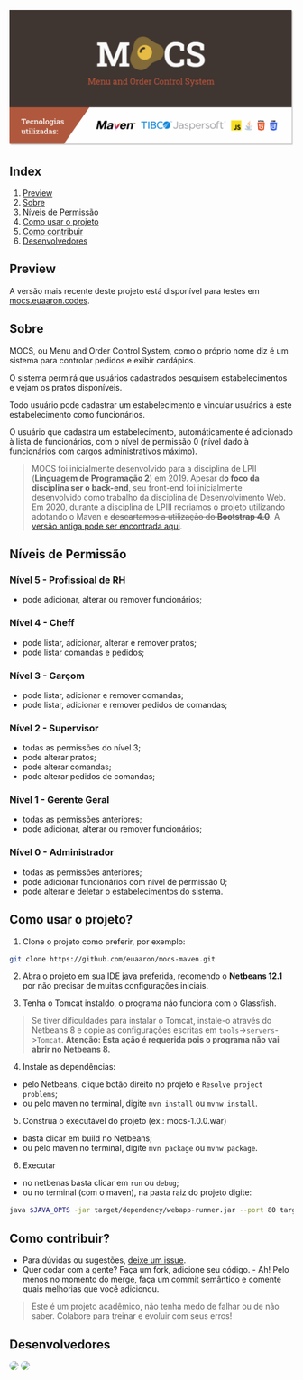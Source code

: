 [![MOCS](./header.svg)](https://mocs.euaaron.codes/)

## Index
1. [Preview](#preview)
2. [Sobre](#sobre)
3. [Níveis de Permissão](#níveis-de-permissão)
4. [Como usar o projeto](#como-usar-o-projeto)
5. [Como contribuir](#como-contribuir)
6. [Desenvolvedores](#desenvolvedores)

## Preview

A versão mais recente deste projeto está disponível para testes em [mocs.euaaron.codes](https://mocs.euaaron.codes).

## Sobre

MOCS, ou Menu and Order Control System, como o próprio nome diz é um sistema para controlar pedidos e exibir cardápios.

O sistema permirá que usuários cadastrados pesquisem estabelecimentos e vejam os pratos disponíveis. 

Todo usuário pode cadastrar um estabelecimento e vincular usuários à este estabelecimento como funcionários. 

O usuário que cadastra um estabelecimento, automáticamente é adicionado à lista de funcionários, com o nível de permissão 0 (nível dado à funcionários com cargos administrativos máximo).

> MOCS foi inicialmente desenvolvido para a disciplina de LPII (**Linguagem de Programação 2**) em 2019. Apesar d**o foco da disciplina ser o back-end**, seu front-end foi inicialmente desenvolvido como trabalho da disciplina de Desenvolvimento Web. Em 2020, durante a disciplina de LPIII recriamos o projeto utilizando adotando o Maven e ~~descartamos a utilização do **Bootstrap 4.0**~~. A [versão antiga pode ser encontrada aqui](https://github.com/euaaron/MOCS).

## Níveis de Permissão

### Nível 5 - Profissioal de RH
- pode adicionar, alterar ou remover funcionários;

### Nível 4 - Cheff
- pode listar, adicionar, alterar e remover pratos;
- pode listar comandas e pedidos;

### Nível 3 - Garçom
- pode listar, adicionar e remover comandas;
- pode listar, adicionar e remover pedidos de comandas;

### Nível 2 - Supervisor
- todas as permissões do nível 3;
- pode alterar pratos;
- pode alterar comandas;
- pode alterar pedidos de comandas;

### Nível 1 - Gerente Geral 
- todas as permissões anteriores;
- pode adicionar, alterar ou remover funcionários;

### Nível 0 - Administrador 
- todas as permissões anteriores;
- pode adicionar funcionários com nível de permissão 0;
- pode alterar e deletar o estabelecimentos do sistema.

## Como usar o projeto?

1. Clone o projeto como preferir, por exemplo:

```sh
git clone https://github.com/euaaron/mocs-maven.git
```

2. Abra o projeto em sua IDE java preferida, recomendo o **Netbeans 12.1** por não precisar de muitas configurações iniciais.

3. Tenha o Tomcat instaldo, o programa não funciona com o Glassfish.
> Se tiver dificuldades para instalar o Tomcat, instale-o através do Netbeans 8 e copie as configurações escritas em `tools`->`servers`->`Tomcat`. **Atenção: Esta ação é requerida pois o programa não vai abrir no Netbeans 8.**

4. Instale as dependências:
- pelo Netbeans, clique botão direito no projeto e `Resolve project problems`;
- ou pelo maven no terminal, digite `mvn install` ou `mvnw install`.

5. Construa o executável do projeto (ex.: mocs-1.0.0.war)
- basta clicar em build no Netbeans;
- ou pelo maven no terminal, digite `mvn package` ou `mvnw package`.

6. Executar
- no netbenas basta clicar em `run` ou `debug`;
- ou no terminal (com o maven), na pasta raiz do projeto digite:
```sh
java $JAVA_OPTS -jar target/dependency/webapp-runner.jar --port 80 target/*.war
```

## Como contribuir?

- Para dúvidas ou sugestões, [deixe um issue](https://github.com/euaaron/mocs-maven/issues/new/choose).
- Quer codar com a gente? Faça um fork, adicione seu código. - Ah! Pelo menos no momento do merge, faça um [commit semântico](https://gist.github.com/eltonea/a717e3c786686b674f4ebe2475ca3313) e comente quais melhorias que você adicionou.

> Este é um projeto acadêmico, não tenha medo de falhar ou de não saber. Colabore para treinar e evoluir com seus erros!

## Desenvolvedores

<a href="https://github.com/euaaron" title="@euaaron - Aaron  Stiebler"><img src="https://github.com/euaaron.png" height="auto" width="64" style="border-radius:50%"></a>
<a href="https://github.com/deboralili" title="@deboralili - Debora Lessa"><img src="https://github.com/deboralili.png" height="auto" width="64" style="border-radius:50%"></a>
